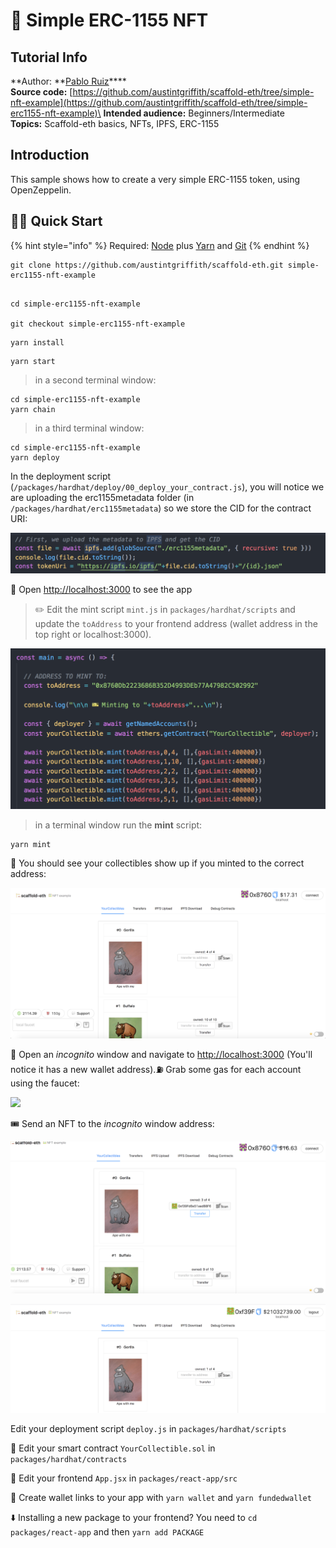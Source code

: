 # 🎫 Simple ERC-1155 NFT

## Tutorial Info

**Author: **[Pablo Ruiz](https://github.com/pabloruiz55)****\
**Source code:** [https://github.com/austintgriffith/scaffold-eth/tree/simple-nft-example](https://github.com/austintgriffith/scaffold-eth/tree/simple-erc1155-nft-example)\
**Intended audience:** Beginners/Intermediate\
**Topics:** Scaffold-eth basics, NFTs, IPFS, ERC-1155

## Introduction

This sample shows how to create a very simple ERC-1155 token, using OpenZeppelin.

## 🏃‍♀️ Quick Start

{% hint style="info" %}
Required: [Node](https://nodejs.org/dist/latest-v12.x/) plus [Yarn](https://classic.yarnpkg.com/en/docs/install/) and [Git](https://git-scm.com/downloads)
{% endhint %}

```
git clone https://github.com/austintgriffith/scaffold-eth.git simple-erc1155-nft-example
```

```

cd simple-erc1155-nft-example

git checkout simple-erc1155-nft-example
```

```
yarn install
```

```
yarn start
```

> in a second terminal window:

```
cd simple-erc1155-nft-example
yarn chain
```

> in a third terminal window:

```
cd simple-erc1155-nft-example
yarn deploy
```

In the deployment script (`/packages/hardhat/deploy/00_deploy_your_contract.js`), you will notice we are uploading the erc1155metadata folder (in `/packages/hardhat/erc1155metadata`) so we store the CID for the contract URI:

![](../../.gitbook/assets/screen-shot-2021-06-30-at-2.02.20-pm.png)

📱 Open [http://localhost:3000](http://localhost:3000) to see the app

> ✏️ Edit the mint script `mint.js` in `packages/hardhat/scripts` and update the `toAddress` to your frontend address (wallet address in the top right or localhost:3000).

![](../../.gitbook/assets/screen-shot-2021-06-30-at-1.48.39-pm.png)

>  in a terminal window run the **mint** script:

```
yarn mint
```

👀 You should see your collectibles show up if you minted to the correct address:

![](../../.gitbook/assets/screen-shot-2021-06-30-at-1.53.49-pm.png)

👛 Open an _incognito_ window and navigate to [http://localhost:3000](http://localhost:3000) (You'll notice it has a new wallet address).⛽️ Grab some gas for each account using the faucet:

![](https://user-images.githubusercontent.com/2653167/109543971-35b10f00-7a84-11eb-832e-36d6b66afbe7.png)

🎟 Send an NFT to the _incognito_ window address:

![](../../.gitbook/assets/screen-shot-2021-06-30-at-1.56.44-pm.png)

![](../../.gitbook/assets/screen-shot-2021-06-30-at-1.59.01-pm.png)

Edit your deployment script `deploy.js` in `packages/hardhat/scripts`

🔏 Edit your smart contract `YourCollectible.sol` in `packages/hardhat/contracts`

📝 Edit your frontend `App.jsx` in `packages/react-app/src`

🔑 Create wallet links to your app with `yarn wallet` and `yarn fundedwallet`

⬇️ Installing a new package to your frontend? You need to `cd packages/react-app` and then `yarn add PACKAGE`
